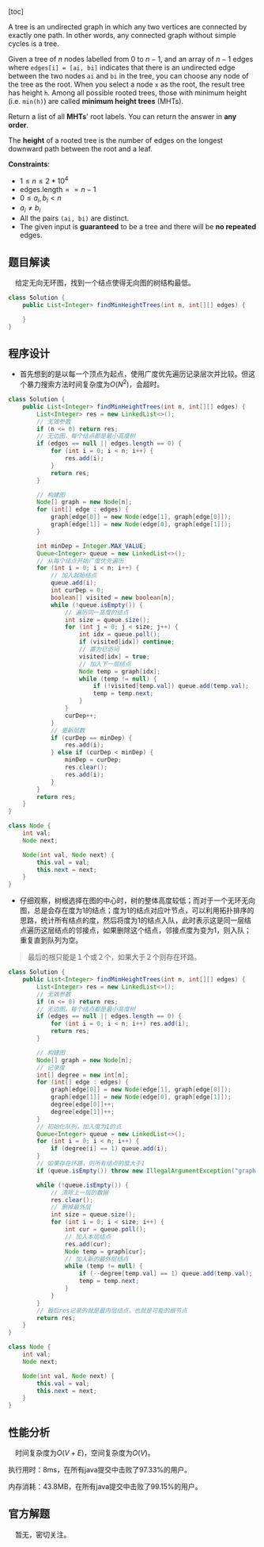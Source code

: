 [toc]

A tree is an undirected graph in which any two vertices are connected by exactly one path. In other words, any connected graph without simple cycles is a tree.

Given a tree of $n$ nodes labelled from $0$ to $n - 1$, and an array of $n - 1$ edges where `edges[i] = [ai, bi]` indicates that there is an undirected edge between the two nodes `ai` and `bi` in the tree, you can choose any node of the tree as the root. When you select a node `x` as the root, the result tree has height `h`. Among all possible rooted trees, those with minimum height (i.e. `min(h)`)  are called **minimum height trees** (MHTs).

Return a list of all **MHTs**' root labels. You can return the answer in **any order**.

The **height** of a rooted tree is the number of edges on the longest downward path between the root and a leaf.



**Constraints**:

* $1 \le n \le 2 * 10^4$
* $\text{edges.length} == n - 1$
* $0 \le a_i, b_i < n$
* $a_i \ne b_i$
* All the pairs `(ai, bi)` are distinct.
* The given input is **guaranteed** to be a tree and there will be **no repeated** edges.



## 题目解读

&emsp;给定无向无环图，找到一个结点使得无向图的树结构最低。

```java
class Solution {
    public List<Integer> findMinHeightTrees(int n, int[][] edges) {

    }
}
```

## 程序设计

* 首先想到的是以每一个顶点为起点，使用广度优先遍历记录层次并比较。但这个暴力搜索方法时间复杂度为$O(N^2)$，会超时。

```java
class Solution {
    public List<Integer> findMinHeightTrees(int n, int[][] edges) {
        List<Integer> res = new LinkedList<>();
        // 无效参数
        if (n <= 0) return res;
        // 无边图，每个结点都是最小高度树
        if (edges == null || edges.length == 0) {
            for (int i = 0; i < n; i++) {
                res.add(i);
            }
            return res;
        }

        // 构建图
        Node[] graph = new Node[n];
        for (int[] edge : edges) {
            graph[edge[0]] = new Node(edge[1], graph[edge[0]]);
            graph[edge[1]] = new Node(edge[0], graph[edge[1]]);
        }

        int minDep = Integer.MAX_VALUE;
        Queue<Integer> queue = new LinkedList<>();
        // 从每个结点开始广度优先遍历
        for (int i = 0; i < n; i++) {
            // 加入起始结点
            queue.add(i);
            int curDep = 0;
            boolean[] visited = new boolean[n];
            while (!queue.isEmpty()) {
                // 遍历同一高度的结点
                int size = queue.size();
                for (int j = 0; j < size; j++) {
                    int idx = queue.poll();
                    if (visited[idx]) continue;
                    // 置为已访问
                    visited[idx] = true;
                    // 加入下一层结点
                    Node temp = graph[idx];
                    while (temp != null) {
                        if (!visited[temp.val]) queue.add(temp.val);
                        temp = temp.next;
                    }
                }
                curDep++;
            }
            // 更新层数
            if (curDep == minDep) {
                res.add(i);
            } else if (curDep < minDep) {
                minDep = curDep;
                res.clear();
                res.add(i);
            }
        }
        return res;
    }
}

class Node {
    int val;
    Node next;

    Node(int val, Node next) {
        this.val = val;
        this.next = next;
    }
}
```

* 仔细观察，树根选择在图的中心时，树的整体高度较低；而对于一个无环无向图，总是会存在度为$1$的结点；度为$1$的结点对应叶节点，可以利用拓扑排序的思路，统计所有结点的度，然后将度为$1$的结点入队，此时表示这是同一层结点遍历这层结点的邻接点，如果删除这个结点，邻接点度为变为$1$，则入队；重复直到队列为空。

> 最后的根只能是１个或２个，如果大于２个则存在环路。

```java
class Solution {
    public List<Integer> findMinHeightTrees(int n, int[][] edges) {
        List<Integer> res = new LinkedList<>();
        // 无效参数
        if (n <= 0) return res;
        // 无边图，每个结点都是最小高度树
        if (edges == null || edges.length == 0) {
            for (int i = 0; i < n; i++) res.add(i);
            return res;
        }

        // 构建图
        Node[] graph = new Node[n];
        // 记录度
        int[] degree = new int[n];
        for (int[] edge : edges) {
            graph[edge[0]] = new Node(edge[1], graph[edge[0]]);
            graph[edge[1]] = new Node(edge[0], graph[edge[1]]);
            degree[edge[0]]++;
            degree[edge[1]]++;
        }
        // 初始化队列，加入度为1的点
        Queue<Integer> queue = new LinkedList<>();
        for (int i = 0; i < n; i++) {
            if (degree[i] == 1) queue.add(i);
        }
        // 如果存在环路，则所有结点的度大于1
        if (queue.isEmpty()) throw new IllegalArgumentException("graph is not a DAG");

        while (!queue.isEmpty()) {
            // 清除上一层的数据
            res.clear();
            // 删掉最外层
            int size = queue.size();
            for (int i = 0; i < size; i++) {
                int cur = queue.poll();
                // 加入本层结点
                res.add(cur);
                Node temp = graph[cur];
                // 加入新的最外层结点
                while (temp != null) {
                    if (--degree[temp.val] == 1) queue.add(temp.val);
                    temp = temp.next;
                }
            }
        }
        // 最后res记录的就是最内层结点，也就是可能的根节点
        return res;
    }
}

class Node {
    int val;
    Node next;

    Node(int val, Node next) {
        this.val = val;
        this.next = next;
    }
}
```

## 性能分析

&emsp;时间复杂度为$O(V +E)$，空间复杂度为$O(V)$。

执行用时：8ms，在所有java提交中击败了97.33%的用户。

内存消耗：43.8MB，在所有java提交中击败了99.15%的用户。

## 官方解题

&emsp;暂无，密切关注。